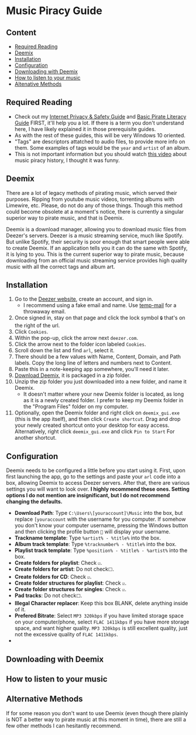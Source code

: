 # Music Piracy Guide

## Content
- [Required Reading](#Required-Reading)
- [Deemix](#Deemix)
- [Installation](#Installation)
- [Configuration](#Configuation)
- [Downloading with Deemix](#Downloading-with-Deemix)
- [How to listen to your music](#How-to-listen-to-your-music)
- [Altenative Methods](#Alternative-Methods)

## Required Reading

- Check out my [Internet Privacy & Safety Guide](ips-guide.md) and [Basic Pirate Literacy Guide](bpl-guide.md) FIRST, it'll help you a lot. If there is a term you don't understand here, I have likely explained it in those prerequisite guides.
- As with the rest of these guides, this will be very Windows 10 oriented. 
- "Tags" are descriptors attatched to audio files, to provide more info on them. Some examples of tags would be the ```year``` and ```artist``` of an album. 
- This is not important information but you should watch [this video](https://www.youtube.com/watch?v=KMZ4kkSVrBw&list=LL1Z2g1X7o2f6RYOIzyR_1UA&index=547) about music piracy history, I thought it was funny.

## Deemix

There are a lot of legacy methods of pirating music, which served their purposes. Ripping from youtube music videos, torrenting albums with Limewire, etc. Please, do not do any of those things. Though this method could become obsolete at a moment's notice, there is currently a singular superior way to pirate music, and that is Deemix. 

Deemix is a download manager, allowing you to download music files from Deezer's servers. Deezer is a music streaming service, much like Spotify. But unlike Spotify, their security is poor enough that smart people were able to create Deemix. If an application tells you it can do the same with Spotify, it is lying to you. This is the current superior way to pirate music, because downloading from an official music streaming service provides high quality music with all the correct tags and album art.

## Installation

1. Go to the [Deezer website](www.deezer.com), create an account, and sign in.
    - I recommend using a fake email and name. Use [temp-mail](temp-mail.org) for a throwaway email.
2. Once signed in, stay on that page and click the lock symbol ```🔒``` that's on the right of the url.
3. Click ```Cookies```. 
4. Within the pop-up, click the arrow next ```deezer.com```.
5. Click the arrow next to the folder icon labeled ```Cookies```.
6. Scroll down the list and find ```arl```, select it.
7. There should be a few values with Name, Content, Domain, and Path labels. Copy the long line of letters and numbers next to Content.
8. Paste this in a note-keeping app somewhere, you'll need it later.
9. [Download Deemix](), it is packaged in a zip folder.
10. Unzip the zip folder you just downloaded into a new folder, and name it Deemix.
    - It doesn't matter where your new Deemix folder is located, as long as it is a newly created folder. I prefer to keep my Deemix folder in the "Program Files" folder on my computer.
11. Optionally, open the Deemix folder and right click on ```deemix_gui.exe``` (this is the app itself), and then click ```Create shortcut```. Drag and drop your newly created shortcut onto your desktop for easy access. Alternatively, right click ```deemix_gui.exe``` and click ```Pin to Start``` For another shortcut.

## Configuration

Deemix needs to be configured a little before you start using it. First, upon first launching the app, go to the settings and paste your ```arl``` code into a box, allowing Deemix to access Deezer servers. After that, there are various settings you will want to look over. **I highly recommend these ones. Setting options I do not mention are insignificant, but I do not recommend changing the defaults.**  

- **Download Path**: Type ```C:\Users\[youraccount]\Music``` into the box, but replace ```[youraccount``` with the username for you computer. If somehow you don't know your computer username, pressing the Windows button and then clicking the profile button ```👤``` will display your username.
- **Trackname template**: Type ```%artist% - %title%``` into the box.
- **Album track template**: Type ```%tracknumber% - %title%``` into the box.
- **Playlist track template**: Type ```%position% - %title% - %artist%``` into the box.
- **Create folders for playlist**: Check ```☑️```.
- **Create folders for artist**: Do not check```⬜```.
- **Create folders for CD**: Check ```☑️```.
- **Create folder structures for playlist**: Check ```☑️```.
- **Create folder structures for singles**: Check ```☑️```.
- **Pad tracks**: Do not check```⬜```.
- **Illegal Character replacer**: Keep this box BLANK, delete anything inside of it.
- **Prefered Bitrate**: Select ```MP3 320kbps``` if you have limited storage space on your computer/phone, select ```FLAC 1411kbps``` if you have more storage space, and want higher quality. ```MP3 320kbps``` is still excellent quality, just not the excessive quality of ```FLAC 1411kbps```.
- 

## Downloading with Deemix

## How to listen to your music

## Alternative Methods

If for some reason you don't want to use Deemix (even though there plainly is NOT a better way to pirate music at this moment in time), there are still a few other methods I can hesitantly recommend.
